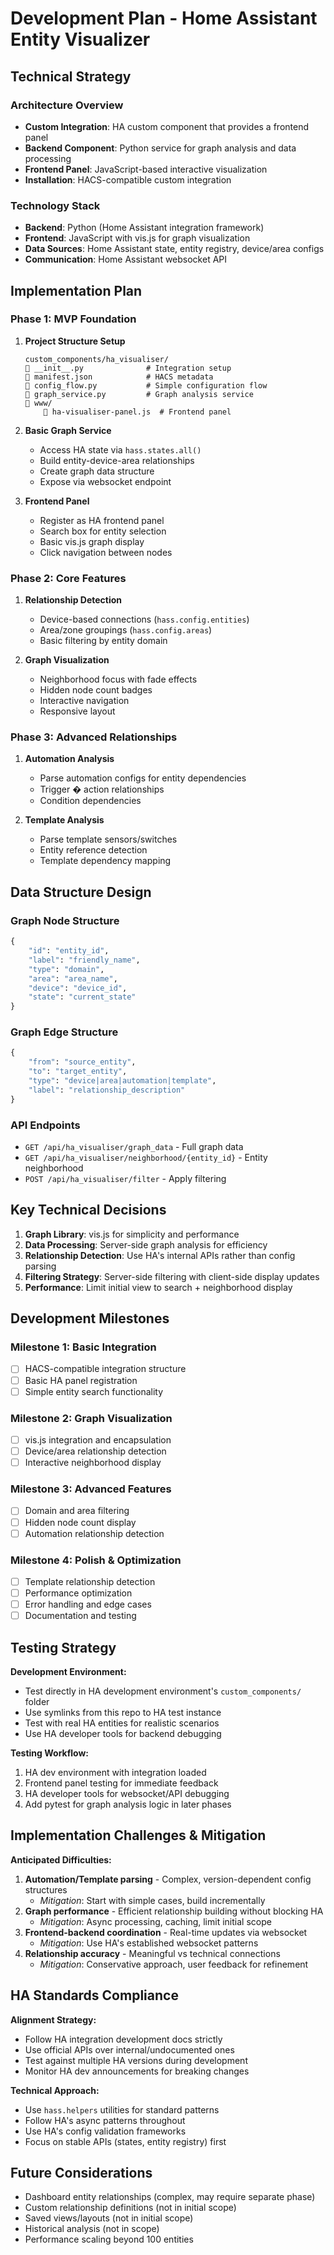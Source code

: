 # Development Plan - Home Assistant Entity Visualizer

## Technical Strategy

### Architecture Overview
- **Custom Integration**: HA custom component that provides a frontend panel
- **Backend Component**: Python service for graph analysis and data processing  
- **Frontend Panel**: JavaScript-based interactive visualization
- **Installation**: HACS-compatible custom integration

### Technology Stack
- **Backend**: Python (Home Assistant integration framework)
- **Frontend**: JavaScript with vis.js for graph visualization
- **Data Sources**: Home Assistant state, entity registry, device/area configs
- **Communication**: Home Assistant websocket API

## Implementation Plan

### Phase 1: MVP Foundation
1. **Project Structure Setup**
   ```
   custom_components/ha_visualiser/
      __init__.py              # Integration setup
      manifest.json            # HACS metadata
      config_flow.py           # Simple configuration flow
      graph_service.py         # Graph analysis service
      www/
          ha-visualiser-panel.js  # Frontend panel
   ```

2. **Basic Graph Service**
   - Access HA state via `hass.states.all()`
   - Build entity-device-area relationships
   - Create graph data structure
   - Expose via websocket endpoint

3. **Frontend Panel**
   - Register as HA frontend panel
   - Search box for entity selection
   - Basic vis.js graph display
   - Click navigation between nodes

### Phase 2: Core Features
1. **Relationship Detection**
   - Device-based connections (`hass.config.entities`)
   - Area/zone groupings (`hass.config.areas`)
   - Basic filtering by entity domain

2. **Graph Visualization**
   - Neighborhood focus with fade effects
   - Hidden node count badges
   - Interactive navigation
   - Responsive layout

### Phase 3: Advanced Relationships
1. **Automation Analysis**
   - Parse automation configs for entity dependencies
   - Trigger � action relationships
   - Condition dependencies

2. **Template Analysis**
   - Parse template sensors/switches
   - Entity reference detection
   - Template dependency mapping

## Data Structure Design

### Graph Node Structure
```python
{
    "id": "entity_id",
    "label": "friendly_name", 
    "type": "domain",
    "area": "area_name",
    "device": "device_id",
    "state": "current_state"
}
```

### Graph Edge Structure  
```python
{
    "from": "source_entity",
    "to": "target_entity",
    "type": "device|area|automation|template",
    "label": "relationship_description"
}
```

### API Endpoints
- `GET /api/ha_visualiser/graph_data` - Full graph data
- `GET /api/ha_visualiser/neighborhood/{entity_id}` - Entity neighborhood
- `POST /api/ha_visualiser/filter` - Apply filtering

## Key Technical Decisions

1. **Graph Library**: vis.js for simplicity and performance
2. **Data Processing**: Server-side graph analysis for efficiency
3. **Relationship Detection**: Use HA's internal APIs rather than config parsing
4. **Filtering Strategy**: Server-side filtering with client-side display updates
5. **Performance**: Limit initial view to search + neighborhood display

## Development Milestones

### Milestone 1: Basic Integration
- [ ] HACS-compatible integration structure
- [ ] Basic HA panel registration
- [ ] Simple entity search functionality

### Milestone 2: Graph Visualization  
- [ ] vis.js integration and encapsulation
- [ ] Device/area relationship detection
- [ ] Interactive neighborhood display

### Milestone 3: Advanced Features
- [ ] Domain and area filtering
- [ ] Hidden node count display
- [ ] Automation relationship detection

### Milestone 4: Polish & Optimization
- [ ] Template relationship detection  
- [ ] Performance optimization
- [ ] Error handling and edge cases
- [ ] Documentation and testing

## Testing Strategy

**Development Environment:**
- Test directly in HA development environment's `custom_components/` folder
- Use symlinks from this repo to HA test instance
- Test with real HA entities for realistic scenarios
- Use HA developer tools for backend debugging

**Testing Workflow:**
1. HA dev environment with integration loaded
2. Frontend panel testing for immediate feedback  
3. HA developer tools for websocket/API debugging
4. Add pytest for graph analysis logic in later phases

## Implementation Challenges & Mitigation

**Anticipated Difficulties:**
1. **Automation/Template parsing** - Complex, version-dependent config structures
   - *Mitigation*: Start with simple cases, build incrementally
2. **Graph performance** - Efficient relationship building without blocking HA
   - *Mitigation*: Async processing, caching, limit initial scope
3. **Frontend-backend coordination** - Real-time updates via websocket
   - *Mitigation*: Use HA's established websocket patterns
4. **Relationship accuracy** - Meaningful vs technical connections
   - *Mitigation*: Conservative approach, user feedback for refinement

## HA Standards Compliance

**Alignment Strategy:**
- Follow HA integration development docs strictly
- Use official APIs over internal/undocumented ones
- Test against multiple HA versions during development
- Monitor HA dev announcements for breaking changes

**Technical Approach:**
- Use `hass.helpers` utilities for standard patterns
- Follow HA's async patterns throughout
- Use HA's config validation frameworks
- Focus on stable APIs (states, entity registry) first

## Future Considerations

- Dashboard entity relationships (complex, may require separate phase)
- Custom relationship definitions (not in initial scope)
- Saved views/layouts (not in initial scope)  
- Historical analysis (not in scope)
- Performance scaling beyond 100 entities